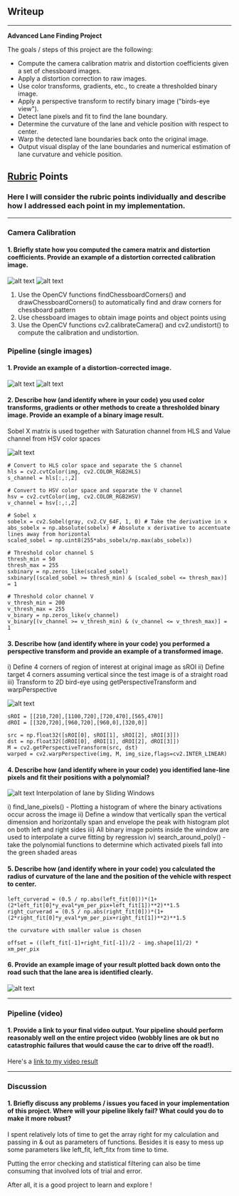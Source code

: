 ## Writeup

---

**Advanced Lane Finding Project**

The goals / steps of this project are the following:

* Compute the camera calibration matrix and distortion coefficients given a set of chessboard images.
* Apply a distortion correction to raw images.
* Use color transforms, gradients, etc., to create a thresholded binary image.
* Apply a perspective transform to rectify binary image ("birds-eye view").
* Detect lane pixels and fit to find the lane boundary.
* Determine the curvature of the lane and vehicle position with respect to center.
* Warp the detected lane boundaries back onto the original image.
* Output visual display of the lane boundaries and numerical estimation of lane curvature and vehicle position.

[//]: # (Image References)

[image1]: ./camera_cal/calibration2.jpg "Original Image with radial distortion"
[image2]: ./output_images/calibration2.jpg "Undistorted Image"
[image3]: ./test_images/straight_lines2.jpg "Straight Lane"
[image4]: ./undistorted/straight_lines2.jpg "Undistorted Image"
[image5]: ./s_gradient/straight_lines2.jpg "Applied Sobel X -> S (HLS) and V (HSV) color space re-map"
[image6]: ./b_warped/straight_lines2.jpg "2D bird-eye view"
[image7]: ./polyfit/straight_lines2.jpg "Fit 2nd order polynomial to interpolate lanes"
[image8]: ./warped/straight_lines2.jpg "Project and overlay lane detection contour, estimated lane curvature and vehicle offset to mid road"

## [Rubric](https://review.udacity.com/#!/rubrics/571/view) Points

### Here I will consider the rubric points individually and describe how I addressed each point in my implementation.  

---

### Camera Calibration

#### 1. Briefly state how you computed the camera matrix and distortion coefficients. Provide an example of a distortion corrected calibration image.

![alt text][image1]
![alt text][image2]
1. Use the OpenCV functions findChessboardCorners() and drawChessboardCorners() to automatically find and draw corners for chessboard pattern
2. Use chessboard images to obtain image points and object points using 
3. Use the OpenCV functions cv2.calibrateCamera() and cv2.undistort() to compute the calibration and undistortion.

### Pipeline (single images)

#### 1. Provide an example of a distortion-corrected image.

![alt text][image3]
![alt text][image4]

#### 2. Describe how (and identify where in your code) you used color transforms, gradients or other methods to create a thresholded binary image.  Provide an example of a binary image result.
  
Sobel X matrix is used together with Saturation channel from HLS and Value channel from HSV color spaces

![alt text][image5]

    # Convert to HLS color space and separate the S channel
    hls = cv2.cvtColor(img, cv2.COLOR_RGB2HLS)
    s_channel = hls[:,:,2]
    
    # Convert to HSV color space and separate the V channel
    hsv = cv2.cvtColor(img, cv2.COLOR_RGB2HSV)
    v_channel = hsv[:,:,2]
    
    # Sobel x
    sobelx = cv2.Sobel(gray, cv2.CV_64F, 1, 0) # Take the derivative in x
    abs_sobelx = np.absolute(sobelx) # Absolute x derivative to accentuate lines away from horizontal
    scaled_sobel = np.uint8(255*abs_sobelx/np.max(abs_sobelx))
    
    # Threshold color channel S
    thresh_min = 50
    thresh_max = 255
    sxbinary = np.zeros_like(scaled_sobel)
    sxbinary[(scaled_sobel >= thresh_min) & (scaled_sobel <= thresh_max)] = 1

    # Threshold color channel V
    v_thresh_min = 200
    v_thresh_max = 255
    v_binary = np.zeros_like(v_channel)
    v_binary[(v_channel >= v_thresh_min) & (v_channel <= v_thresh_max)] = 1

#### 3. Describe how (and identify where in your code) you performed a perspective transform and provide an example of a transformed image.

i) Define 4 corners of region of interest at original image as sROI
ii) Define target 4 corners assuming vertical since the test image is of a straight road
iii) Transform to 2D bird-eye using getPerspectiveTransform and warpPerspective

![alt text][image6]

    sROI = [[210,720],[1100,720],[720,470],[565,470]]
    dROI = [[320,720],[960,720],[960,0],[320,0]]
 
    src = np.float32([sROI[0], sROI[1], sROI[2], sROI[3]])
    dst = np.float32([dROI[0], dROI[1], dROI[2], dROI[3]])
    M = cv2.getPerspectiveTransform(src, dst)
    warped = cv2.warpPerspective(img, M, img_size,flags=cv2.INTER_LINEAR)

#### 4. Describe how (and identify where in your code) you identified lane-line pixels and fit their positions with a polynomial?


![alt text][image7]
Interpolation of lane by Sliding Windows

i) find_lane_pixels() - Plotting a histogram of where the binary activations occur across the image
ii) Define a window that vertically span the vertical dimension and horizontally span and envelope the peak with histogram plot on both left and right sides
iii) All binary image points inside the window are used to interpolate a curve fitting by regression
iv) search_around_poly() - take the polynomial functions to determine which activated pixels fall into the green shaded areas


#### 5. Describe how (and identify where in your code) you calculated the radius of curvature of the lane and the position of the vehicle with respect to center.

    left_curverad = (0.5 / np.abs(left_fit[0]))*(1+(2*left_fit[0]*y_eval*ym_per_pix+left_fit[1])**2)**1.5
    right_curverad = (0.5 / np.abs(right_fit[0]))*(1+(2*right_fit[0]*y_eval*ym_per_pix+right_fit[1])**2)**1.5
    
    the curvature with smaller value is chosen
    
    offset = ((left_fit[-1]+right_fit[-1])/2 - img.shape[1]/2) * xm_per_pix

#### 6. Provide an example image of your result plotted back down onto the road such that the lane area is identified clearly.



![alt text][image8]

---

### Pipeline (video)

#### 1. Provide a link to your final video output.  Your pipeline should perform reasonably well on the entire project video (wobbly lines are ok but no catastrophic failures that would cause the car to drive off the road!).

Here's a [link to my video result](./test_videos_output/project_video.mp4)

---

### Discussion

#### 1. Briefly discuss any problems / issues you faced in your implementation of this project.  Where will your pipeline likely fail?  What could you do to make it more robust?

I spent relatively lots of time to get the array right for my calculation and passing in & out as parameters of functions.  Besides it is easy to mess up some parameters like left_fit, left_fitx from time to time.

Putting the error checking and statistical filtering can also be time consuming that involved lots of trial and error.

After all, it is a good project to learn and explore !
